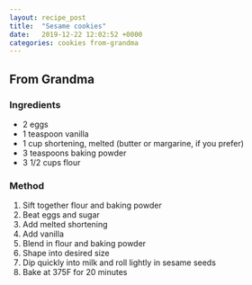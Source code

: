 ```yaml
---
layout: recipe_post
title:  "Sesame cookies"
date:   2019-12-22 12:02:52 +0000
categories: cookies from-grandma
---
```


## From Grandma
### Ingredients
* 2 eggs
* 1 teaspoon vanilla
* 1 cup shortening, melted (butter or margarine, if you prefer)
* 3 teaspoons baking powder
* 3 1/2 cups flour
### Method
1. Sift together flour and baking powder
2. Beat eggs and sugar
2. Add melted shortening
3. Add vanilla
4. Blend in flour and baking powder
5. Shape into desired size
6. Dip quickly into milk and roll lightly in sesame seeds
7. Bake at 375F for 20 minutes